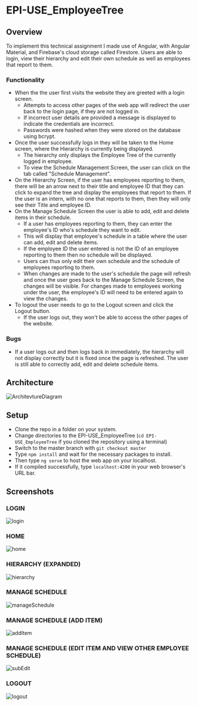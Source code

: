 # EPI-USE_EmployeeTree
## Overview
To implement this technical assignment I made use of Angular, with Angular Material, and Firebase's cloud storage called Firestore. Users are able to login, view their hierarchy and edit their own schedule as well as employees that report to them. 

### Functionality

* When the the user first visits the website they are greeted with a login screen.
  - Attempts to access other pages of the web app will redirect the user back to the login page, if they are not logged in.
  - If incorrect user details are provided a message is displayed to indicate the credentials are incorrect.
  - Passwords were hashed when they were stored on the database using bcrypt.
* Once the user successfully logs in they will be taken to the Home screen, where the Hierarchy is currently being displayed.
  - The hierarchy only displays the Employee Tree of the currently logged in employee.
  - To view the Schedule Management Screen, the user can click on the tab called "Schedule Management".
* On the Hierarchy Screen, if the user has employees reporting to them, there will be an arrow next to their title and employee ID that they can click to expand the tree and display the employees that report to them. If the user is an intern, with no one that reports to them, then they will only see their Title and employee ID.
* On the Manage Schedule Screen the user is able to add, edit and delete items in their schedule.
  - If a user has employees reporting to them, they can enter the employee's ID who's schedule they want to edit.
  - This will display that employee's schedule in a table where the user can add, edit and delete items.
  - If the employee ID the user entered is not the ID of an employee reporting to them then no schedule will be displayed.
  - Users can thus only edit their own schedule and the schedule of employees reporting to them.
  - When changes are made to the user's schedule the page will refresh and once the user goes back to the Manage Schedule Screen, the changes will be visible. For changes made to employees working under the user, the employee's ID will need to be entered again to view the changes. 
* To logout the user needs to go to the Logout screen and click the Logout button.
  - If the user logs out, they won't be able to access the other pages of the website.

### Bugs

* If a user logs out and then logs back in immediately, the hierarchy will not display correctly but it is fixed once the page is refreshed. The user is still able to correctly add, edit and delete schedule items.


## Architecture

![ArchitevtureDiagram](https://user-images.githubusercontent.com/93199902/185946555-53f7d7fc-c1da-4022-b362-b0696faf7976.jpg)

## Setup

* Clone the repo in a folder on your system.
* Change directories to the EPI-USE_EmployeeTree (`cd EPI-USE_EmployeeTree` if you cloned the repository using a terminal)
* Switch to the master branch with `git checkout master`
* Type `npm install` and wait for the necessary packages to install.
* Then type `ng serve` to host the web app on your localhost.
* If it compiled successfully, type `localhost:4200` in your web browser's URL bar.

## Screenshots

### LOGIN

![login](https://user-images.githubusercontent.com/93199902/185972641-983831de-ebb1-40f5-b9dd-2d8d7b11b6ce.png)

### HOME

![home](https://user-images.githubusercontent.com/93199902/185972791-5bb0ce15-0104-4f9a-9c3d-2bc53db5f7d3.png)

### HIERARCHY (EXPANDED)

![hierarchy](https://user-images.githubusercontent.com/93199902/185972970-cef84214-38f9-45e1-837e-08fd7b03b7c3.png)


### MANAGE SCHEDULE

![manageSchedule](https://user-images.githubusercontent.com/93199902/185973207-03c1de4e-8ca8-47e8-ab93-ebbd9f6b215f.png)

### MANAGE SCHEDULE (ADD ITEM)

![addItem](https://user-images.githubusercontent.com/93199902/185975863-9e66bd00-93f5-4eb6-8576-90ed672b026b.png)

### MANAGE SCHEDULE (EDIT ITEM AND VIEW OTHER EMPLOYEE SCHEDULE)

![subEdit](https://user-images.githubusercontent.com/93199902/185976070-1f01f5e4-6bc2-48d0-89c8-82b4eadd77ab.png)

### LOGOUT

![logout](https://user-images.githubusercontent.com/93199902/185976147-8ca4c0b5-706f-494a-8cb9-0f2f82fd08dd.png)
